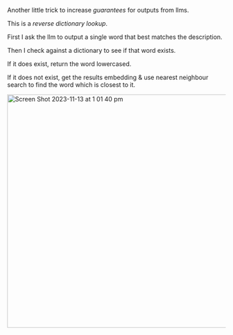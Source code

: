 Another little trick to increase *guarantees* for outputs from llms.

This is a *reverse dictionary lookup*.

First I ask the llm to output a single word that best matches the description.

Then I check against a dictionary to see if that word exists.

If it does exist, return the word lowercased.

If it does not exist, get the results embedding & use nearest neighbour search to find the word which is closest to it.

<img width="537" alt="Screen Shot 2023-11-13 at 1 01 40 pm" src="https://github.com/siliconjungle/vector-embeddings-english-dictionary/assets/71357672/43c007d1-4f8e-42ee-9be7-bacb60aff65d">
